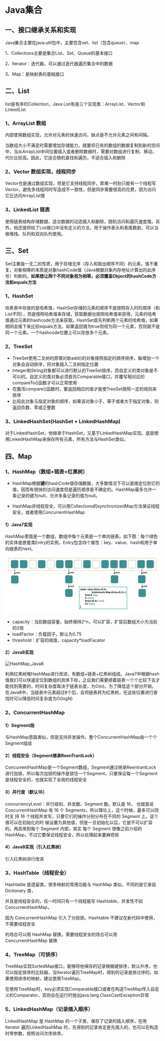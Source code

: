 # Java集合

## 一、接口继承关系和实现



Java集合主要在java.util包中，主要包含set、list（包含queue）、map

1、Collections主要是集合List、Set、Queue的基本接口

2、Iterator：迭代器，可以通过迭代器遍历集合中的数据

3、Map：是映射表的基础接口

## 二、List

list是有序的Collection，Java List有是三个实现类：ArrayList、Vector和LinkedList

### 1、ArrayList 数组

内部使用数组实现，允许对元素的快速访问，缺点是不允许元素之间有间隔。

当数组大小不满足时需要增加存储能力，就要将已有的数组的数据复制到新的空间中，当从ArrayList中间位置插入或者删除数据时，需要对数组进行复制、移动，代价比较高。因此，它适合随机查找和遍历，不适合插入和删除

### 2、Vector 数组实现，线程同步

Vector也是通过数组实现，但是它支持线程同步，即某一时刻只能有一个线程写Vector，避免多线程同时写造成不一致性，但是同步需要很高的花费，因为访问它比访问ArrayList慢

### 3、LinkedList 链表

使用链表结构存储数据，适合数据的动态插入和删除，随机访问和遍历速度慢。另外，他还提供给了List接口中没有定义的方法，用于操作表头和表尾数剧，可以当做堆栈、队列和双向队列使用。

## 三、Set

Set注重独一无二的性质，用于存储无序（存入和取出顺序不同）的元素，值不重复。对象相等的本质是对象hashCode值（Java根据对象内存地址计算出的此序号）判断的。**如果想让两个不同对象视为相等，必须覆盖Object的hashCode方法和equals方法**

### 1、HashSet

哈希表中存放的是哈希值，HashSet存储的元素的顺序不是按照存入时的顺序（和List不同），而是按照哈希值来存储，获取数据也按照哈希值来获得，元素的哈希值通过元素的hashcode方法来获取。HashSet首先判断两个元素的哈希值，如果相同会接下来比较equals方法，如果返回值为true则视为同一个元素，否则就不是同一个元素。一个hashcode位置上可以存放多个元素。

### 2、TreeSet

+ TreeSet使用二叉树的原理对新add()的对象按照指定的顺序排序，每增加一个对象会自动排序，将对象插入二叉树指定位置
+ Integer和String对象都可以进行默认的TreeSet排序，而自定义的类对象是不可以的。自定义的类对象必须首先Comparable接口，并覆写相对应的compareTo()函数才可以正常使用
+ 在腹泻compare()函数时，要返回相应的值才能使TreeSet按照一定的规则来排序
+ 比较此对象与指定对象的顺序，如果该对象小于、等于或者大于指定对象，则返回负数、零或正整数

### 3、LinkedHashSet(HashSet + LinkedHashMap)

对于LinkedHashSet，他继承于HashSet，又基于LinkedHashMap实现。底层使用LinkedHashMap来保存所有元素，所有方法与HashSet类似。

## 四、Map

### 1、HashMap（数组+链表+红黑树）

+ HashMap根据**键**的hashCode值存储数据，大多数情况下可以直接定位到它的值，因而有很快的访问速度但是遍历顺序是不确定的。HashMap最多允许一条记录的键为null，允许多条记录的值为null。

+ HashMap非线程安全，可以用Collections的synchronizedMap方法保证线程安全，或者使用ConcurrentHashMap

#### 1）Java7实现

HashMap里面是一个数组，数组中每个元素是一个单向链表。如下图：每个绿色的实体是嵌套类Entry的实例，Entry包含四个属性：key、value、hash和用于单向链表的next。

![HashMap](./img/HashMap_Java7.png)

+ capacity：当前数组容量，始终保持2^n，可以扩容，扩容后数组大小为当前的2倍
+ loadFactor：负载因子，默认为0.75
+ threshold：扩容的阈值，capacity*loadFacator

#### 2）Java8实现

![HashMap_Java8](/Users/haomeng/Documents/Java/JavaNote/img/HashMap_Java8.png)

利用红黑树堆HashMap进行改进，有数组+链表+红黑树组成。Java7中根据hash值我们可以快速定位到数组的具体下标，之后我们需要顺着链表一个个比较下去才能找到需要的，时间复杂度取决于链表长度，为O(n)。为了降低这个部分开销，在Java8中，当链表中元素超过8个后，会将链表转为红黑树，在这些位置进行查找时可以降低时间复杂度为O(logN)

### 2、ConcurrentHashMap

#### 1）Segment段

与HashMap思路类似，但是支持并发操作。整个ConcurrentHashMap由一个个Segment组成

#### 2）线程安全（Segment继承ReenTrantLock）

ConcurrentHashMap是一个Segment数组，Segment通过继承ReentrantLock进行加锁，所以每次加锁的操作是锁住一个Segment，只要保证每一个Segment是线程安全的，也就实现了全局的线程安全

#### 3）并行度（默认16）

concurrencyLevel：并行级别、并发数、Segment 数。默认是 16， 也就是说 ConcurrentHashMap 有 16 个 Segments，所以理论上，这个时候，最多可以同时支 持 16 个线程并发写，只要它们的操作分别分布在不同的 Segment 上。这个值可以在初始化的时 候设置为其他值，但是一旦初始化以后，它是不可以扩容的。再具体到每个 Segment 内部，其实 每个 Segment 很像之前介绍的 HashMap，不过它要保证线程安全，所以处理起来要麻烦些

#### 4）Java8实现（引入红黑树）

引入红黑树进行改进

### 3、HashTable（线程安全）

Hashtable 是遗留类，很多映射的常用功能与 HashMap 类似，不同的是它承自 Dictionary 类，

并且是线程安全的，任一时间只有一个线程能写 Hashtable，并发性不如 ConcurrentHashMap，

因为 ConcurrentHashMap 引入了分段锁。Hashtable 不建议在新代码中使用，不需要线程安全

的场合可以用 HashMap 替换，需要线程安全的场合可以用 ConcurrentHashMap 替换

### 4、TreeMap（可排序）

TreeMap实现SortedMap接口，能够将他保存的记录根据键排序，默认升序，也可以指定排序的比较器，当Iterator遍历TreeMap时，得到的记录是排过序的。如果使用排序的映射，建议使用TreeMap。

在使用TreeMap时，key必须实现Comparable接口或者在构造TreeMap传入自定义的Comparator，否则会在运行时抛出java.lang.ClassCastException异常

### 5、LinkedHashMap（记录插入顺序）

LinkedHashMap 是 HashMap 的一个子类，保存了记录的插入顺序，在用 Iterator 遍历LinkedHashMap 时，先得到的记录肯定是先插入的，也可以在构造时带参数，按照访问次序排序。